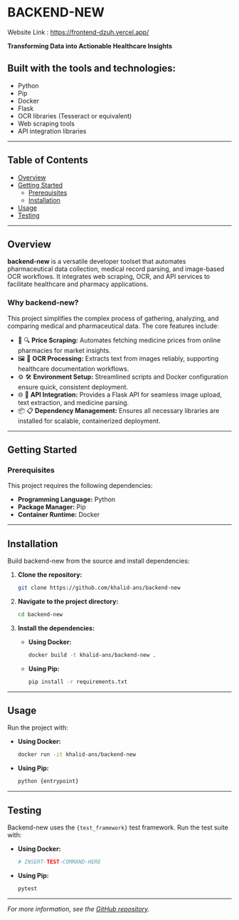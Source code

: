 # BACKEND-NEW
Website Link : https://frontend-dzuh.vercel.app/

**Transforming Data into Actionable Healthcare Insights**

## Built with the tools and technologies:
- Python
- Pip
- Docker
- Flask
- OCR libraries (Tesseract or equivalent)
- Web scraping tools
- API integration libraries

---

## Table of Contents
- [Overview](#overview)
- [Getting Started](#getting-started)
  - [Prerequisites](#prerequisites)
  - [Installation](#installation)
- [Usage](#usage)
- [Testing](#testing)

---

## Overview

**backend-new** is a versatile developer toolset that automates pharmaceutical data collection, medical record parsing, and image-based OCR workflows. It integrates web scraping, OCR, and API services to facilitate healthcare and pharmacy applications.

### Why backend-new?

This project simplifies the complex process of gathering, analyzing, and comparing medical and pharmaceutical data. The core features include:

- 🧪 🔍 **Price Scraping:** Automates fetching medicine prices from online pharmacies for market insights.
- 🖼️ 🧾 **OCR Processing:** Extracts text from images reliably, supporting healthcare documentation workflows.
- ⚙️ 🛠️ **Environment Setup:** Streamlined scripts and Docker configuration ensure quick, consistent deployment.
- 🌐 🚀 **API Integration:** Provides a Flask API for seamless image upload, text extraction, and medicine parsing.
- 📦 📋 **Dependency Management:** Ensures all necessary libraries are installed for scalable, containerized deployment.

---

## Getting Started

### Prerequisites

This project requires the following dependencies:
- **Programming Language:** Python
- **Package Manager:** Pip
- **Container Runtime:** Docker

---

## Installation

Build backend-new from the source and install dependencies:

1. **Clone the repository:**
   ```bash
   git clone https://github.com/khalid-ans/backend-new
   ```

2. **Navigate to the project directory:**
   ```bash
   cd backend-new
   ```

3. **Install the dependencies:**

   - **Using Docker:**
     ```bash
     docker build -t khalid-ans/backend-new .
     ```

   - **Using Pip:**
     ```bash
     pip install -r requirements.txt
     ```

---

## Usage

Run the project with:

- **Using Docker:**
  ```bash
  docker run -it khalid-ans/backend-new
  ```

- **Using Pip:**
  ```bash
  python {entrypoint}
  ```

---

## Testing

Backend-new uses the `{test_framework}` test framework. Run the test suite with:

- **Using Docker:**
  ```bash
  # INSERT-TEST-COMMAND-HERE
  ```

- **Using Pip:**
  ```bash
  pytest
  ```

---

*For more information, see the [GitHub repository](https://github.com/khalid-ans/backend-new).*
